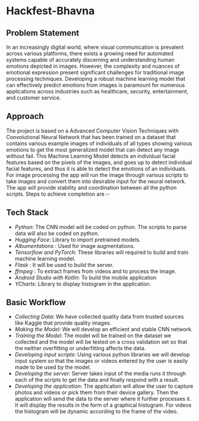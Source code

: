 # Hackfest-Bhavna
## Problem Statement
In an increasingly digital world, where visual communication is prevalent across various platforms, there exists a growing need for automated systems capable of accurately discerning and understanding human emotions depicted in images. However, the complexity and nuances of emotional expression present significant challenges for traditional image processing techniques. Developing a robust machine learning model that can effectively predict emotions from images is paramount for numerous applications across industries such as healthcare, security, entertainment, and customer service.

## Approach
The project is based on a Advanced Computer Vision Techniques with Convolutional Neural Network that has been trained on a dataset that contains various example images of individuals of all types showing various emotions to get the most generalized model that can detect any image without fail. This Machine Learning Model detects an individual facial features based on the pixels of the images, and goes up to detect individual facial features, and thus it is able to detect the emotions of an individuals. For image processing the app will run the image through various scripts to take images and convert them into desirable input for the neural network. The app will provide stability and coordination between all the python scripts. Steps to achieve completion are :-

## Tech Stack
* *Python*: The CNN model will be coded on python. The scripts to parse data will also be coded on python.
* *Hugging Face*: Library to import pretrained models.
* *Albumentations* : Used for image augmentations.
* *Tensorflow and PyTorch*: These libraries will required to build and train machine learning model.
* *Flask* : It will be used to build the server.
* *ffmpeg* : To extract frames from videos and to process the image.
* *Android Studio with Kotlin*: To build the mobile application
* *YCharts*: Library to display histogram in the application.

## Basic Workflow
* *Collecting Data*: We have collected quality data from trusted sources like Kaggle that provide quality images.
* *Making the Model*: We will develop an efficient and stable CNN network.
* *Training the Model*: The model will be trained on the dataset we collected and the model will be tested on a cross validation set so that the neither overfitting or underfitting affects the data.
* *Developing input scripts*: Using various python libraries we will develop input system so that the images or videos entered by the user is easily made to be used by the model.
* *Developing the server*: Server takes input of the media runs it through each of the scripts to get the data and finally respond with a result.
* *Developing the application*: The application will allow the user to capture photos and videos or pick them from their device gallery. Then the application will send the data to the server where it further processes it. It will display the results in the form of a graphical histogram. For videos the histogram will be dynamic according to the frame of the video.
